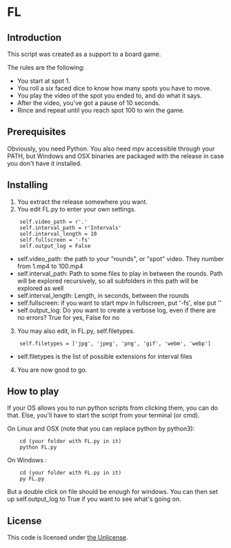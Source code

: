 # FL

## Introduction
This script was created as a support to a board game.

The rules are the following:

- You start at spot 1.
- You roll a six faced dice to know how many spots you have to move.
- You play the video of the spot you ended to, and do what it says.
- After the video, you've got a pause of 10 seconds.
- Rince and repeat until you reach spot 100 to win the game.

## Prerequisites

Obviously, you need Python.
You also need mpv accessible through your PATH, but Windows and OSX binaries are packaged with the release in case you don't have it installed.

## Installing

1. You extract the release somewhere you want.
2. You edit FL.py to enter your own settings.
```
	self.video_path = r'.'
	self.interval_path = r'Intervals'
	self.interval_length = 10
	self.fullscreen = '-fs'
	self.output_log = False
```
   - self.video_path: the path to your "rounds", or "spot" video. They number from 1.mp4 to 100.mp4
   - self.interval_path: Path to some files to play in between the rounds. Path will be explored recursively, so all subfolders in this path will be explored as well
   - self.interval_length: Length, in seconds, between the rounds
   - self.fullscreen: if you want to start mpv in fullscreen, put '-fs', else put ''
   - self.output_log: Do you want to create a verbose log, even if there are no errors? True for yes, False for no
3. You may also edit, in FL.py, self.filetypes.
```
	self.filetypes = ['jpg', 'jpeg', 'png', 'gif', 'webm', 'webp']
```
   - self.filetypes is the list of possible extensions for interval files
4. You are now good to go.

## How to play

If your OS allows you to run python scripts from clicking them, you can do that.
Else, you'll have to start the script from your terminal (or cmd).

On Linux and OSX (note that you can replace python by python3):
```
	cd (your folder with FL.py in it)
	python FL.py
```

On Windows :
```
	cd (your folder with FL.py in it)
	py FL.py
```
But a double click on file should be enough for windows. You can then set up self.output_log to True if you want to see what's going on.

## License

This code is licensed under [the Unlicense](https://unlicense.org/).
